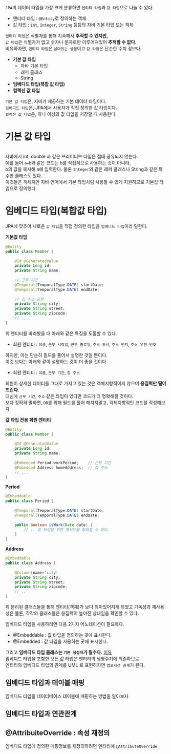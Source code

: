 `JPA`의 데이터 타입을 가장 크게 분류하면 `엔티티 타입`과 `값 타입`으로 나눌 수 있다.     
    
* 엔티티 타입 : `@Entity`로 정의하는 객체         
* 값 타입 : `int`, `Integer`, `String` 등등의 자바 기본 타입 또는 객체          
       
`엔티티 타입`은 식별자를 통해 지속해서 **추적할 수 있지만,**             
`값 타입`은 식별자가 없고 숫자나 문자로만 이루어져있어 **추적할 수 없다.**             
비유하자면, `엔티티 타입`은 `살아있는 생물`이고 `값 타입`은 단순한 수치 정보다.   
   
* **기본 값 타입**   
  * 자바 기본 타입
  * 래퍼 클래스
  * String
* **임베디드 타입(복합 값 타입)**  
* **컬렉션 값 타입**    
  
`기본 값 타입`은, 자바가 제공하는 기본 데이터 타입이다.      
`임베디드 타입`은, JPA에서 사용자가 직접 정의한 값 타입이다.     
`컬렉션 값 타입`은, 하나 이상의 값 타입을 저장할 때 사용한다.     
   
# 기본 값 타입   

```java
```
  
자바에서 int, double 과 같은 프리미티브 타입은 절대 공유되지 않는다.     
예를 들어 `a=b`와 같은 코드는 b를 직접적으로 사용하는 것이 아니라,     
b의 값을 복사해 a에 입력한다. 물론 `Integer`와 같은 래퍼 클래스나 String과 같은 특수한 클래스도 있다.      
이것들은 객체지만 자바 언어에서 기본 타입처럼 사용할 수 있게 지원하므로 기본값 타입으로 정의했다.   
    
# 임베디드 타입(복합값 타입)     
JPA에 맞추어 새로운 `값 타입`을 직접 정의한 타입을 `임베디드 타입`이라 말한다.         

**기본값 타입**
```java
@Entity
public class Member {
    
    @Id @GeneratedValue
    private Long id;
    private String name;
    
    // 근무 기간
    @Temporal(TemporalType.DATE) startDate;
    @Temporal(TemporalType.DATE) endDate;
    
    // 집 주소 표현
    private String city;
    private String street;
    private String zipcode;
    // ...
}
```
위 엔티티를 바라봤을 때 아래와 같은 특징을 도툴할 수 있다.   

* 회원 엔티티 : `이름`, `근무 시작일`, `근무 종료일`, `주소 도시`, `주소 번지`, `주소 우편 번호`    

하지만, 이는 단순히 필드를 풀어서 설명한 것일 뿐이다.    
이것 보다는 아래와 같이 설명하는 것이 더 좋을 것이다.   

* 회원 엔티티 : `이름`, `근무 기간`, `집 주소`   

회원이 상세한 데이터를 그대로 가지고 있는 것은 객체지향적이지 않으며 **응집력만 떨어뜨린다.**   
대신에 `근무 기간`, `주소` 같은 타입이 있다면 코드가 더 명확해질 것이다.       
보다 정확히 말하면, `DB`를 위해 필드를 풀어 해치지말고, 객체지향적인 코드를 작성해보자       

**값 타입 전용 회원 엔티티**
```java
@Entity
public class Member {
    
    @Id @GeneratedValue
    private Long id;
    private String name;
    
    @Embedded Period workPeriod;    // 근무 기간 
    @Embedded Address homeAddress;  // 집 주소  
    // ...
}
```
**Period**
```java
@Embeddable
public class Period {
    
    @Temporal(TemporalType.DATE) startDate;
    @Temporal(TemporalType.DATE) endDate;
    
    public boolean isWork(Date date) {
        // ...값 타입을 위한 메서드를 정의할 수 있다.   
    }
}
```

**Address**
```java
@Embeddable
public class Address {
    
    @Column(name="city)
    private String city;
    private String street;
    private String zipcode;
    // ..
}
```

위 분리된 클래스들을 통해 엔티티(객체)가 보다 의미있어지게 되었고
가독성과 재사용성은 물론, 각각의 클래스들은 응집력이 높아진 상태임을 확인할 수 있다.       
  
임베디드 타입을 사용하려면 다음 2가지 어노테이션이 필요하다.      
   
* @Embeddable : 값 타입을 정의하는 곳에 표시한다.     
* @Embedded : 값 타입을 사용하는 곳에 표시한다.     

그리고 **임베디드 타입 클래스는 `기본 생성자`가 필수다.** [이유](https://dundung.tistory.com/222)   
임베디드 타입을 포함한 모든 값 타입은 엔티티의 생명주기에 의존하므로       
엔티티와 임베디드 타입의 관계를 UML 로 표현하자면 `컴포지션 관계`가 된다.    
   
## 임베디드 타입과 테이블 매핑   
임베디드 타입을 데이터베이스 테이블에 매핑하는 방법을 알아보자   

## 임베디드 타입과 연관관계  

## @AttribuiteOverride : 속성 재정의   
임베디드 타입에 정의한 매핑정보를 재정의하려면 엔티티에 `@AttributeOverride`



